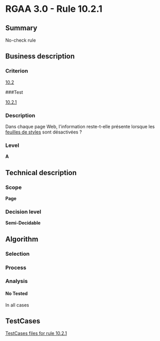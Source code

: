 # RGAA 3.0 -  Rule 10.2.1

## Summary

No-check rule

## Business description

### Criterion

[10.2](http://disic.github.io/rgaa_referentiel_en/RGAA3.0_Criteria_English_version_v1.html#crit-10-2)

###Test

[10.2.1](http://disic.github.io/rgaa_referentiel_en/RGAA3.0_Criteria_English_version_v1.html#test-10-2-1)

### Description

Dans chaque page Web, l'information reste-t-elle pr&eacute;sente lorsque les <a href="http://references.modernisation.gouv.fr/referentiel-technique-0#mFeuilleStyle">feuilles de styles</a> sont d&eacute;sactiv&eacute;es ?

### Level

**A**

## Technical description

### Scope

**Page**

### Decision level

**Semi-Decidable**

## Algorithm

### Selection

### Process

### Analysis

#### No Tested 

In all cases




##  TestCases 

[TestCases files for rule 10.2.1](https://github.com/Asqatasun/Asqatasun/tree/master/rules/rules-rgaa3.0/src/test/resources/testcases/rgaa30/Rgaa30Rule100201/) 


